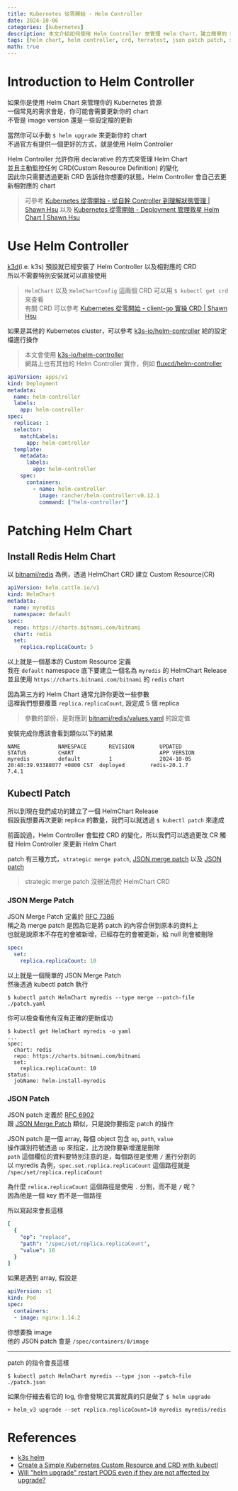 ```yaml
---
title: Kubernetes 從零開始 - Helm Controller
date: 2024-10-06
categories: [kubernetes]
description: 本文介紹如何使用 Helm Controller 來管理 Helm Chart，建立簡單的 Redis Helm Release 並且使用 kubectl patch 來更新並觀察 Helm Chart 的變化
tags: [helm chart, helm controller, crd, terratest, json patch patch, strategic merge patch, json patch, kubectl patch, helm upgrade]
math: true
---
```


# Introduction to Helm Controller
如果你是使用 Helm Chart 來管理你的 Kubernetes 資源\
一個常見的需求會是，你可能會需要更新你的 chart\
不管是 image version 還是一些設定檔的更新

當然你可以手動 `$ helm upgrade` 來更新你的 chart\
不過官方有提供一個更好的方式，就是使用 Helm Controller

Helm Controller 允許你用 declarative 的方式來管理 Helm Chart\
並且主動監控任何 CRD(Custom Resource Definition) 的變化\
因此你只需要透過更新 CRD 告訴他你想要的狀態，Helm Controller 會自己去更新相對應的 chart

> 可參考 [Kubernetes 從零開始 - 從自幹 Controller 到理解狀態管理 \| Shawn Hsu](../../kubernetes/kubernetes-controller) 以及 [Kubernetes 從零開始 - Deployment 管理救星 Helm Chart \| Shawn Hsu](../../kubernetes/kubernetes-helm-chart)

# Use Helm Controller
[k3d](https://k3d.io/v5.7.4/)(i.e. k3s) 預設就已經安裝了 Helm Controller 以及相對應的 CRD\
所以不需要特別安裝就可以直接使用

> `HelmChart` 以及 `HelmChartConfig` 這兩個 CRD 可以用 `$ kubectl get crd` 來查看\
> 有關 CRD 可以參考 [Kubernetes 從零開始 - client-go 實操 CRD \| Shawn Hsu](../../kubernetes/kubernetes-crd)

如果是其他的 Kubernetes cluster，可以參考 [k3s-io/helm-controller](https://github.com/k3s-io/helm-controller/blob/master/manifests/deploy-cluster-scoped.yaml) 給的設定檔進行操作

> 本文會使用 [k3s-io/helm-controller](https://github.com/k3s-io/helm-controller)\
> 網路上也有其他的 Helm Controller 實作，例如 [fluxcd/helm-controller](https://github.com/fluxcd/helm-controller)

```yaml
apiVersion: apps/v1
kind: Deployment
metadata:
  name: helm-controller
  labels:
    app: helm-controller
spec:
  replicas: 1
  selector:
    matchLabels:
      app: helm-controller
  template:
    metadata:
      labels:
        app: helm-controller
    spec:
      containers:
        - name: helm-controller
          image: rancher/helm-controller:v0.12.1
          command: ["helm-controller"]
```

# Patching Helm Chart
## Install Redis Helm Chart
以 [bitnami/redis](https://github.com/bitnami/charts/blob/main/bitnami/redis) 為例，透過 HelmChart CRD 建立 Custom Resource(CR)

```yaml
apiVersion: helm.cattle.io/v1
kind: HelmChart
metadata:
  name: myredis
  namespace: default
spec:
  repo: https://charts.bitnami.com/bitnami
  chart: redis
  set:
    replica.replicaCount: 5
```

以上就是一個基本的 Custom Resource 定義\
我在 `default` namespace 底下要建立一個名為 `myredis` 的 HelmChart Release\
並且使用 `https://charts.bitnami.com/bitnami` 的 `redis` chart

因為第三方的 Helm Chart 通常允許你更改一些參數\
這裡我們想要覆蓋 `replica.replicaCount`, 設定成 5 個 replica

> 參數的部份，是對應到 [bitnami/redis/values.yaml](https://github.com/bitnami/charts/blob/main/bitnami/redis/README.md) 的設定值

安裝完成你應該會看到類似以下的結果

```
NAME            NAMESPACE       REVISION        UPDATED                                 STATUS          CHART                           APP VERSION
myredis         default         1               2024-10-05 20:40:39.93388077 +0800 CST  deployed        redis-20.1.7                    7.4.1      
```

## Kubectl Patch
所以到現在我們成功的建立了一個 HelmChart Release\
假設我想要再次更新 replica 的數量，我們可以就透過 `$ kubectl patch` 來達成

前面說過，Helm Controller 會監控 CRD 的變化，所以我們可以透過更改 CR 觸發 Helm Controller 來更新 Helm Chart

patch 有三種方式，`strategic merge patch`, [JSON merge patch](#json-merge-patch) 以及 [JSON patch](#json-patch)

> strategic merge patch 沒辦法用於 HelmChart CRD

### JSON Merge Patch
JSON Merge Patch 定義於 [RFC 7386](https://datatracker.ietf.org/doc/html/rfc7386)\
稱之為 merge patch 是因為它是將 patch 的內容合併到原本的資料上\
也就是說原本不存在的會被新增，已經存在的會被更新，給 null 則會被刪除

```yaml
spec:
  set:
    replica.replicaCount: 10
```

以上就是一個簡單的 JSON Merge Patch\
然後透過 kubectl patch 執行

```shell
$ kubectl patch HelmChart myredis --type merge --patch-file ./patch.yaml
```

你可以檢查看他有沒有正確的更新成功
```shell
$ kubectl get HelmChart myredis -o yaml
...
spec:
  chart: redis
  repo: https://charts.bitnami.com/bitnami
  set:
    replica.replicaCount: 10
status:
  jobName: helm-install-myredis
```

### JSON Patch
JSON patch 定義於 [RFC 6902](https://datatracker.ietf.org/doc/html/rfc6902)\
跟 [JSON Merge Patch](#json-merge-patch) 類似，只是說你要指定 patch 的操作

JSON patch 是一個 array, 每個 object 包含 `op`, `path`, `value`\
操作識別符號透過 `op` 來指定，比方說你要新增還是刪除\
`path` 這個欄位的資料要特別注意的是，每個路徑是使用 `/` 進行分割的\
以 myredis 為例，`spec.set.replica.replicaCount` 這個路徑就是 `/spec/set/replica.replicaCount`

為什麼 `relica.replicaCount` 這個路徑是使用 `.` 分割，而不是 `/` 呢？\
因為他是一個 key 而不是一個路徑

所以寫起來會長這樣
```yaml
[
  {
    "op": "replace",
    "path": "/spec/set/replica.replicaCount",
    "value": 10
  }
]
```

如果是遇到 array, 假設是
```yaml
apiVersion: v1
kind: Pod
spec:
  containers:
  - image: nginx:1.14.2
```

你想要換 image\
他的 JSON patch 會是 `/spec/containers/0/image`

<hr>

patch 的指令會長這樣
```shell
$ kubectl patch HelmChart myredis --type json --patch-file ./patch.json
```

如果你仔細去看它的 log, 你會發現它其實就真的只是做了 `$ helm upgrade`
```
+ helm_v3 upgrade --set replica.replicaCount=10 myredis myredis/redis
```

# References
+ [k3s helm](https://docs.k3s.io/helm)
+ [Create a Simple Kubernetes Custom Resource and CRD with kubectl](https://able8.medium.com/create-a-simple-kubernetes-custom-resource-and-crd-with-kubectl-f2a73e166f5d)
+ [WIll "helm upgrade" restart PODS even if they are not affected by upgrade?](https://stackoverflow.com/questions/58602311/will-helm-upgrade-restart-pods-even-if-they-are-not-affected-by-upgrade)

